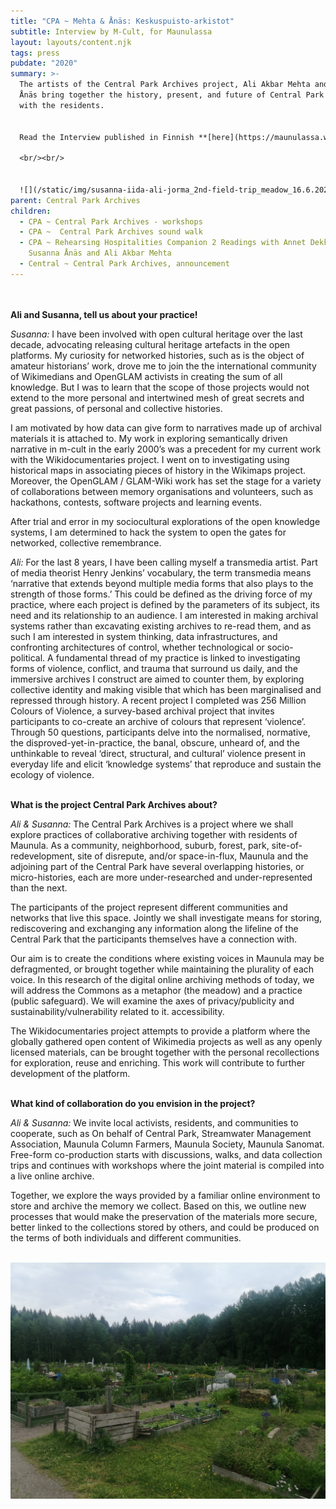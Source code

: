 ```yaml
---
title: "CPA ~ Mehta & Ånäs: Keskuspuisto-arkistot"
subtitle: Interview by M-Cult, for Maunulassa
layout: layouts/content.njk
tags: press
pubdate: "2020"
summary: >-
  The artists of the Central Park Archives project, Ali Akbar Mehta and Susanna
  Ånäs bring together the history, present, and future of Central Park together
  with the residents.


  Read the Interview published in Finnish **[here](https://maunulassa.wordpress.com/portfolio/mehta-anas-keskuspuistoarkistot/)**

  <br/><br/>


  ![](/static/img/susanna-iida-ali-jorma_2nd-field-trip_meadow_16.6.2020.jpg)
parent: Central Park Archives
children:
  - CPA ~ Central Park Archives - workshops
  - CPA ~  Central Park Archives sound walk
  - CPA ~ Rehearsing Hospitalities Companion 2 Readings with Annet Dekker, and
    Susanna Ånäs and Ali Akbar Mehta
  - Central ~ Central Park Archives, announcement
---
```

<br/><br/>
**Ali and Susanna, tell us about your practice!**

*Susanna:* I have been involved with open cultural heritage over the last decade, advocating releasing cultural heritage artefacts in the open platforms. My curiosity for networked histories, such as is the object of amateur historians’ work, drove me to join the the international community of Wikimedians and OpenGLAM activists in creating the sum of all knowledge. But I was to learn that the scope of those projects would not extend to the more personal and intertwined mesh of great secrets and great passions, of personal and collective histories.

I am motivated by how data can give form to narratives made up of archival materials it is attached to. My work in exploring semantically driven narrative in m-cult in the early 2000’s was a precedent for my current work with the Wikidocumentaries project. I went on to investigating using historical maps in associating pieces of history in the Wikimaps project. Moreover, the OpenGLAM / GLAM-Wiki work has set the stage for a variety of collaborations between memory organisations and volunteers, such as hackathons, contests, software projects and learning events.

After trial and error in my sociocultural explorations of the open knowledge systems, I am determined to hack the system to open the gates for networked, collective remembrance.

*Ali:* For the last 8 years, I have been calling myself a transmedia artist. Part of media theorist Henry Jenkins’ vocabulary, the term transmedia means ‘narrative that extends beyond multiple media forms that also plays to the strength of those forms.’ This could be defined as the driving force of my practice, where each project is defined by the parameters of its subject, its need and its relationship to an audience. I am interested in making archival systems rather than excavating existing archives to re-read them, and as such I am interested in system thinking, data infrastructures, and confronting architectures of control, whether technological or socio-political. A fundamental thread of my practice is linked to investigating forms of violence, conflict, and trauma that surround us daily, and the immersive archives I construct are aimed to counter them, by exploring collective identity and making visible that which has been marginalised and repressed through history. A recent project I completed was 256 Million Colours of Violence, a survey-based archival project that invites participants to co-create an archive of colours that represent ‘violence’. Through 50 questions, participants delve into the normalised, normative, the disproved-yet-in-practice, the banal, obscure, unheard of, and the unthinkable to reveal ‘direct, structural, and cultural’ violence present in everyday life and elicit ‘knowledge systems’ that reproduce and sustain the ecology of violence.
<br/><br/>

**What is the project Central Park Archives about?**

*Ali & Susanna:* The Central Park Archives is a project where we shall explore practices of collaborative archiving together with residents of Maunula. As a community, neighborhood, suburb, forest, park, site-of-redevelopment, site of disrepute, and/or space-in-flux, Maunula and the adjoining part of the Central Park have several overlapping histories, or micro-histories, each are more under-researched and under-represented than the next.

The participants of the project represent different communities and networks that live this space. Jointly we shall investigate means for storing, rediscovering and exchanging any information along the lifeline of the Central Park that the participants themselves have a connection with.

Our aim is to create the conditions where existing voices in Maunula may be defragmented, or brought together while maintaining the plurality of each voice. In this research of the digital online archiving methods of today, we will address the Commons as a metaphor (the meadow) and a practice (public safeguard). We will examine the axes of privacy/publicity and sustainability/vulnerability related to it. accessibility.

The Wikidocumentaries project attempts to provide a platform where the globally gathered open content of Wikimedia projects as well as any openly licensed materials, can be brought together with the personal recollections for exploration, reuse and enriching. This work will contribute to further development of the platform.
<br/><br/>

**What kind of collaboration do you envision in the project?**

*Ali & Susanna:* We invite local activists, residents, and communities to cooperate, such as On behalf of Central Park, Streamwater Management Association, Maunula Column Farmers, Maunula Society, Maunula Sanomat. Free-form co-production starts with discussions, walks, and data collection trips and continues with workshops where the joint material is compiled into a live online archive.

Together, we explore the ways provided by a familiar online environment to store and archive the memory we collect. Based on this, we outline new processes that would make the preservation of the materials more secure, better linked to the collections stored by others, and could be produced on the terms of both individuals and different communities.
<br/><br/>

![](/static/img/summer_2nd-field-trip_allotment-garden_16.6.2020.jpg)